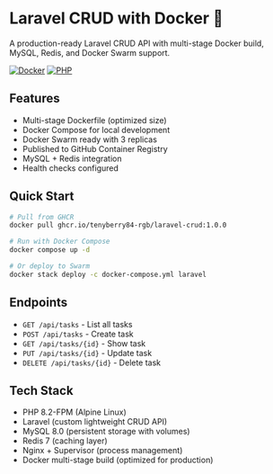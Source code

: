 # Laravel CRUD with Docker 🐳

A production-ready Laravel CRUD API with multi-stage Docker build, MySQL, Redis, and Docker Swarm support.

[![Docker](https://img.shields.io/badge/Docker-Multi--stage-blue)](https://www.docker.com/)
[![PHP](https://img.shields.io/badge/PHP-8.2-purple)](https://www.php.net/)

## Features
- Multi-stage Dockerfile (optimized size)
- Docker Compose for local development
- Docker Swarm ready with 3 replicas
- Published to GitHub Container Registry
- MySQL + Redis integration
- Health checks configured

## Quick Start

```bash
# Pull from GHCR
docker pull ghcr.io/tenyberry84-rgb/laravel-crud:1.0.0

# Run with Docker Compose
docker compose up -d

# Or deploy to Swarm
docker stack deploy -c docker-compose.yml laravel
```

## Endpoints
- `GET /api/tasks` - List all tasks
- `POST /api/tasks` - Create task
- `GET /api/tasks/{id}` - Show task
- `PUT /api/tasks/{id}` - Update task
- `DELETE /api/tasks/{id}` - Delete task

## Tech Stack
- PHP 8.2-FPM (Alpine Linux)
- Laravel (custom lightweight CRUD API)
- MySQL 8.0 (persistent storage with volumes)
- Redis 7 (caching layer)
- Nginx + Supervisor (process management)
- Docker multi-stage build (optimized for production)
